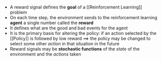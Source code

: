 - A reward signal defines the **goal** of a [[Reinforcement Learning]] problem
- On each time step, the environment sends to the reinforcement learning **agent** a single number called the **reward**
- It defines what are the good and bad events for the agent
- It is the primary basis for altering the policy: if an action selected by the [[Policy]] is followed by low reward $\implies$ the policy may be changed to select some other *action* in that situation in the future
- Reward signals may be **stochastic functions** of the *state* of the environment and the *actions* taken